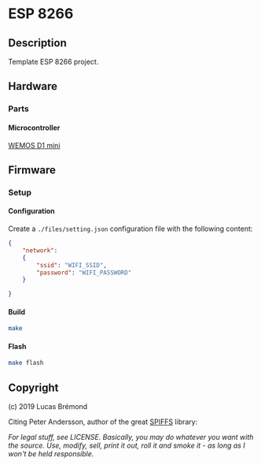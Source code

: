 # ESP 8266

## Description

Template ESP 8266 project.

## Hardware

### Parts

#### Microcontroller

[WEMOS D1 mini](https://www.aliexpress.com/item/D1-mini-Mini-NodeMcu-4M-bytes-Lua-WIFI-Internet-of-Things-development-board-based-ESP8266/32529101036.html?spm=2114.13010608.0.0.HZtg9v)

## Firmware

### Setup

#### Configuration

Create a `./files/setting.json` configuration file with the following content:

```json
{
    "network":
    {
        "ssid": "WIFI_SSID",
        "password": "WIFI_PASSWORD"
    }

}
```

#### Build

```bash
make
```

#### Flash

```bash
make flash
```

## Copyright

(c) 2019 Lucas Brémond

Citing Peter Andersson, author of the great [SPIFFS](https://github.com/pellepl/spiffs) library:

*For legal stuff, see LICENSE.*
*Basically, you may do whatever you want with the source.*
*Use, modify, sell, print it out, roll it and smoke it - as long as I won't be held responsible.*
